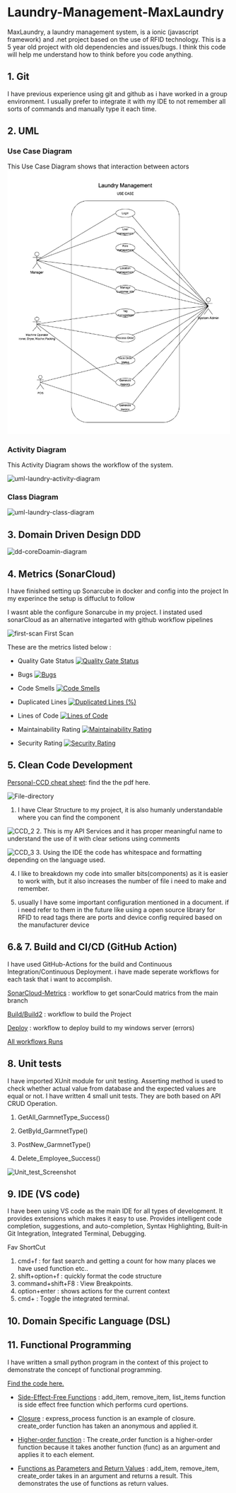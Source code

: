 # Laundry-Management-MaxLaundry

MaxLaundry, a laundry management system, is a ionic (javascript framework) and .net project based on the use of RFID technology.
This is a 5 year old project with old dependencies and issues/bugs. I think this code will help me understand how to think before you code anything.

## 1. Git

I have previous experience using git and github as i have worked in a group environment. I usually prefer to integrate it with my IDE to not remember all sorts of commands and manually type it each time.

## 2. UML

### Use Case Diagram
This Use Case Diagram shows that interaction between actors
![uml-laundry-usecase-diagram](UML/Exported%20Images/usecase.png)

### Activity Diagram
This Activity Diagram shows the workflow of the system.

![uml-laundry-activity-diagram](/UML/Exported%20Images/Activity.png)

### Class Diagram

![uml-laundry-class-diagram](/UML/Exported%20Images/Class.png)

## 3. Domain Driven Design DDD

![dd-coreDoamin-diagram](DDD/ddd.png)

## 4. Metrics (SonarCloud)

I have finished setting up Sonarcube in docker and config into the project 
In my experince the setup is diffuclut to follow

I wasnt able the configure Sonarcube in my project. I instated used sonarCloud as an alternative integarted with github workflow pipelines

![first-scan](ScreenShots/Sonarcloud%20first_analysis%202024-03-03%20at%2010.57.44 AM.png)
First Scan

These are the metrics listed below : 

- Quality Gate Status [![Quality Gate Status](https://sonarcloud.io/api/project_badges/measure?project=Mufaddalsr_Laundry-Management-MaxLaundry&metric=alert_status)](https://sonarcloud.io/summary/new_code?id=Mufaddalsr_Laundry-Management-MaxLaundry)

- Bugs [![Bugs](https://sonarcloud.io/api/project_badges/measure?project=Mufaddalsr_Laundry-Management-MaxLaundry&metric=bugs)](https://sonarcloud.io/summary/new_code?id=Mufaddalsr_Laundry-Management-MaxLaundry)

- Code Smells [![Code Smells](https://sonarcloud.io/api/project_badges/measure?project=Mufaddalsr_Laundry-Management-MaxLaundry&metric=code_smells)](https://sonarcloud.io/summary/new_code?id=Mufaddalsr_Laundry-Management-MaxLaundry)

- Duplicated Lines [![Duplicated Lines (%)](https://sonarcloud.io/api/project_badges/measure?project=Mufaddalsr_Laundry-Management-MaxLaundry&metric=duplicated_lines_density)](https://sonarcloud.io/summary/new_code?id=Mufaddalsr_Laundry-Management-MaxLaundry)

- Lines of Code [![Lines of Code](https://sonarcloud.io/api/project_badges/measure?project=Mufaddalsr_Laundry-Management-MaxLaundry&metric=ncloc)](https://sonarcloud.io/summary/new_code?id=Mufaddalsr_Laundry-Management-MaxLaundry)

- Maintainability Rating [![Maintainability Rating](https://sonarcloud.io/api/project_badges/measure?project=Mufaddalsr_Laundry-Management-MaxLaundry&metric=sqale_rating)](https://sonarcloud.io/summary/new_code?id=Mufaddalsr_Laundry-Management-MaxLaundry)

- Security Rating [![Security Rating](https://sonarcloud.io/api/project_badges/measure?project=Mufaddalsr_Laundry-Management-MaxLaundry&metric=security_rating)](https://sonarcloud.io/summary/new_code?id=Mufaddalsr_Laundry-Management-MaxLaundry)


## 5. Clean Code Development

[Personal-CCD cheat sheet](/CCD/CCD%20cheat%20sheet.pdf): find the the pdf here.

![File-directory](ScreenShots/CCD_1%202024-03-07%20at%2010.08.04 AM.png)
1. I have Clear Structure to my project, it is also humanly understandable where you can find the component

![CCD_2](ScreenShots/CCD_2%202024-03-07%20at%2010.14.27 AM.png)
2. This is my API Services and it has proper meaningful name to understand the use of it with clear setions using comments 

![CCD_3](ScreenShots/CCD_3%202024-03-07%20at%2010.23.27 AM.png)
3. Using the IDE the code has whitespace and formatting depending on the language used.

4. I like to breakdown my code into smaller bits(components) as it is easier to work with, but it also increases the number of file i need to make and remember.

5. usually I have some important configuration mentioned in a document. if i need refer to them in the future like using a open source library for RFID to read tags there are ports and device config required based on the manufacturer device 

## 6.& 7. Build and CI/CD (GitHub Action)
I have used GitHub-Actions for the build and Continuous Integration/Continuous Deployment.
i have made seperate workflows for each task that i want to accomplish.

[SonarCloud-Metrics](/.github/workflows/SonarCloud-Metrics.yml) : workflow to get sonarCould matrics from the main branch

[Build/Build2](/.github/workflows/Build2.yml) : workflow to build the Project

[Deploy](/.github/workflows/Deploy.yml) : workflow to deploy build to my windows server (errors)

[All workflows Runs](https://github.com/Mufaddalsr/Laundry-Management-MaxLaundry/actions)

## 8. Unit tests
I have imported XUnit module for unit testing. Asserting method is used to check whether actual value from database and the expected values are equal or not.
I have written 4 small unit tests. They are both based on API CRUD Operation. 

1. GetAll_GarmnetType_Success()

2. GetById_GarmnetType()

3. PostNew_GarmnetType()

4. Delete_Employee_Success()

![Unit_test_Screenshot](/ScreenShots/UnitXTest%20Screenshot%202024-03-24%20at%2012.28.39 PM.png)

## 9. IDE (VS code)

I have been using VS code as the main IDE for all types of development. It provides extensions which makes it easy to use.
Provides intelligent code completion, suggestions, and auto-completion, Syntax Highlighting, Built-in Git Integration, Integrated Terminal, Debugging.

Fav ShortCut
1. cmd+f : for fast search and getting a count for how many places we have used function etc..
1. shift+option+f : quickly format the code structure
1. command+shift+F8 : View Breakpoints.
1. option+enter : shows actions for the current context
1. cmd+ : Toggle the integrated terminal.

## 10. Domain Specific Language (DSL)

## 11. Functional Programming

I have written a small python program in the context of this project to demonstrate the concept of functional programming.

[Find the code here.](/functionalProgramming/main.py)

- [Side-Effect-Free Functions](https://github.com/Mufaddalsr/Laundry-Management-MaxLaundry/blob/main/functionalProgramming/main.py#L4) : add_item, remove_item, list_items function is side effect free function which performs curd opertions.

- [Closure](https://github.com/Mufaddalsr/Laundry-Management-MaxLaundry/blob/main/functionalProgramming/main.py#L43) : express_process function is an example of closure. create_order function has taken an anonymous and applied it. 

- [Higher-order function](https://github.com/Mufaddalsr/Laundry-Management-MaxLaundry/blob/main/functionalProgramming/main.py#L26) : The create_order function is a higher-order function because it takes another function (func) as an argument and applies it to each element.

- [Functions as Parameters and Return Values](https://github.com/Mufaddalsr/Laundry-Management-MaxLaundry/blob/main/functionalProgramming/main.py#L4) : add_item, remove_item, create_order takes in an argument and returns a result. This demonstrates the use of functions as return values.

